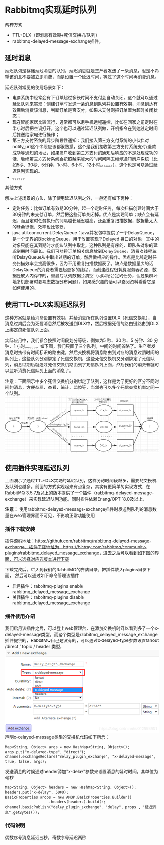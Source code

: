# Rabbitmq实现延时队列
两种方式
- TTL+DLX（即消息有效期+死信交换机/队列）
- rabbitmq-delayed-message-exchange插件。

## 延时消息
延迟队列是存储延迟消息的队列，延迟消息就是生产者发送了一条消息，但是不希望该消息不要被立即消费，而是设置一个延迟时间，等过了这个时间再消费消息。

延迟队列常见的使用场景如下：

- 电商系统中经常会有下订单超过多长时间不支付会自动关闭，这个就可以通过延迟队列来实现：创建订单时发送一条消息到队列并设置有效期，消息到达有效期后消费该消息，判断订单是否支付，如果未支付则把订单置为超时关闭状态；
- 现在智能家居比较流行，通常都可以用手机远程遥控，比如在回家之前定时在半小时后把空调打开，这个也可以通过延迟队列做，开机指令在到达设定时间后推送给家电进行操作；
- 第三方支付系统的异步阶段性通知：我们接入第三方支付系统的小伙伴对notify_url这个字段应该都很熟悉，这个是我们接收第三方支付系统支付/退款成功等通知的地址，如果商户收到第三方支付的通知后响应的不是处理成功的话，后续第三方支付系统会按照越来越大的时间间隔去继续通知商户系统（比如5秒、30秒、5分钟、1小时、6小时、12小时。。。。。。），这个也是可以通过延迟队列实现的。
- 。。。。。。

其他方式

解决上述场景的方法，除了使用延迟队列之外，一般还有如下两种：

- 定时任务：比如订单有效期30分钟，起一个定时任务，每次扫描创建时间大于30分钟的未支付订单，然后把这些订单关闭掉。优点是实现简单；缺点会有延迟，而且定时任务执行的间隔越长延迟越高，还会重复扫描数据，数据量太大的话会很慢，效率也比较低。
- java.util.concurrent.DelayQueue：java并发包中提供了一个DelayQueue，是一个无界的BlockingQueue，用于放置实现了Delayed
接口的对象，其中的对象只能在其到期时才能从队列中取走。这种队列是有序的，即队头对象的延迟到期时间最长。我们可以将订单相关信息放到DelayQueue，消费者线程监听DelayQueue从中取出过期的订单，然后做相应的操作。优点是比纯定时任务扫描效率会提高很多，因为不用重复扫描数据表了。缺点是数据量大的话DelayQueue的消费者需要起更多的线程，而创建线程很耗费服务器资源，数据是放入内存中的，重启后队列数据会清空（可以结合定时任务，但是集群环境多机部署时要考虑数据分布问题），如果感兴趣的话可以查阅资料看看它是如何使用的。

## 使用TTL+DLX实现延迟队列
这种方案就是给消息设置有效期，并给消息所在队列设置DLX（死信交换机），当消息过期后变为死信消息然后被发送到DLX中，然后根据死信的路由键路由到DLX上绑定的死信队列上面。

实际应用中，我们都会按照时间段划分等级，例如为5 秒、30 秒、5 分钟、30 分钟、1 小时。。。。。。如下图，我们只画了三个队列，中间的时间省略了。生产者发消息时携带有时间标识的路由键，然后交换机将消息路由到对应的消息过期时间的队列上，这些队列分别绑定了死信交换机，这些死信交换机又分别绑定了死信队列，消息过期后就通过死信交换机路由到了死信队列上面，然后我们的消费者就可以监听消费死信队列上面的消息了。

注意：下面图示中多个死信交换机分别绑定了队列，这样是为了更好的区分不同时间的消息，方便处理、查看、统计、监控等，当然也可以多个死信交换机绑定同一个队列。
![TTL+DLX实现延时队列](delayqueue-ttl+dlx.png)

## 使用插件实现延迟队列
上面演示了通过TTL+DLX实现的延迟队列，这样分的时间段越多，需要的交换机及队列也越多。前面的方式实现起来有点复杂，其实有更简单的实现方式，在RabbitMQ 3.5.7及以上的版本提供了一个插件（rabbitmq-delayed-message-exchange）来实现延迟队列功能。同时插件依赖Erlang/OPT 18.0及以上。

**注意：** 使用rabbitmq-delayed-message-exchange插件时发送到队列的消息数量在web管理界面不可见，不影响正常功能使用

### 插件下载安装
插件源码地址：https://github.com/rabbitmq/rabbitmq-delayed-message-exchange，插件下载地址为：https://bintray.com/rabbitmq/community-plugins/rabbitmq_delayed_message_exchange，进去之后可以看到如下图的界面，可以选择对应的版本进行下载

下载完成后，进入到我们的RabbitMQ的安装目录，把插件放入plugins目录下面， 然后可以通过如下命令管理该插件

- 启用插件：rabbitmq-plugins enable rabbitmq_delayed_message_exchange
- 关闭插件：rabbitmq-plugins disable rabbitmq_delayed_message_exchange

### 插件使用介绍
我们启用该插件之后，可以登上web管理台，在添加交换机时可以看到多了一个x-delayed-message类型，而这个类型是rabbitmq_delayed_message_exchange插件提供的，RabbitMQ自己是没有的，可以通过x-delayed-type参数设置fanout /direct / topic / header 类型。
![delay queue exchange on WEB site](delay_message_plugin.png)
声明x-delayed-message类型的交换机代码如下所示：
```
Map<String, Object> args = new HashMap<String, Object>();
args.put("x-delayed-type", "direct");
channel.exchangeDeclare("delay_plugin_exchange", "x-delayed-message", true, false, args);
```
发送消息的时候通过header添加"x-delay"参数来设置消息的延时时间，其单位为毫秒
```
Map<String, Object> headers = new HashMap<String, Object>();
headers.put("x-delay", 5000);
BasicProperties props = new AMQP.BasicProperties.Builder()
	                .headers(headers).build();
channel.basicPublish("delay_plugin_exchange", "delay", props , "延迟消息".getBytes());
```
### 代码说明
偶数序号消息延迟五秒，奇数序号延迟两秒
